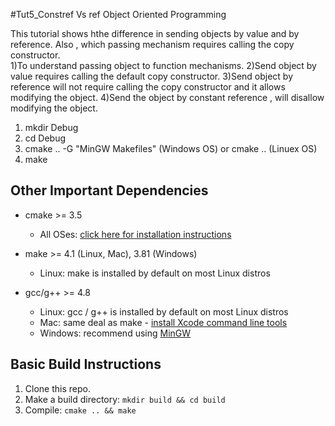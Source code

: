 #Tut5_Constref Vs ref
Object Oriented Programming 

This tutorial shows hthe difference in sending objects by value and by reference.
Also , which passing mechanism requires calling the copy constructor.   
1)To understand passing object to function mechanisms.
2)Send object by value requires calling the default copy constructor.
3)Send object by reference will not require calling the copy constructor  and it allows modifying the object.
4)Send the object by constant reference , will disallow modifying the object.

1. mkdir Debug
2. cd Debug
3. cmake .. -G "MinGW Makefiles" (Windows OS)
   or cmake ..  (Linuex OS)
4. make



## Other Important Dependencies
* cmake >= 3.5

  * All OSes: [click here for installation instructions](https://cmake.org/install/)
* make >= 4.1 (Linux, Mac), 3.81 (Windows)
  * Linux: make is installed by default on most Linux distros
 
* gcc/g++ >= 4.8
  * Linux: gcc / g++ is installed by default on most Linux distros
  * Mac: same deal as make - [install Xcode command line tools](https://developer.apple.com/xcode/features/)
  * Windows: recommend using [MinGW](http://www.mingw.org/)

## Basic Build Instructions

1. Clone this repo.
2. Make a build directory: `mkdir build && cd build`
3. Compile: `cmake .. && make`

